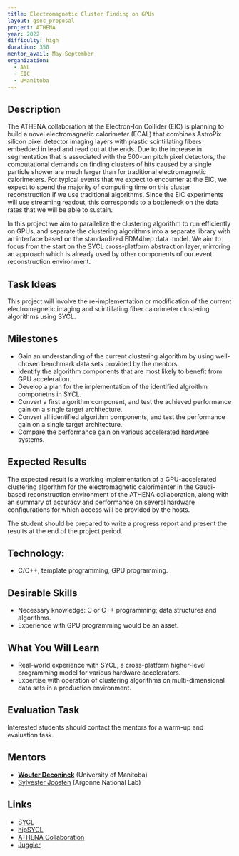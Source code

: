 ```yaml
---
title: Electromagnetic Cluster Finding on GPUs
layout: gsoc_proposal
project: ATHENA
year: 2022
difficulty: high
duration: 350
mentor_avail: May-September
organization:
  - ANL
  - EIC
  - UManitoba
---
```

## Description
The ATHENA collaboration at the Electron-Ion Collider (EIC) is planning to build
a novel electromagnetic calorimeter (ECAL) that combines AstroPix silicon pixel
detector imaging layers with plastic scintillating fibers embedded in lead and
read out at the ends. Due to the increase in segmentation that is associated with
the 500-um pitch pixel detectors, the computational demands on finding clusters
of hits caused by a single particle shower are much larger than for traditional
electromagnetic calorimeters. For typical events that we expect to encounter at
the EIC, we expect to spend the majority of computing time on this cluster
reconstruction if we use traditional algorithms. Since the EIC experiments will
use streaming readout, this corresponds to a bottleneck on the data rates that we
will be able to sustain.

In this project we aim to parallelize the clustering algorithm to run efficiently
on GPUs, and separate the clustering algorithms into a separate library with an
interface based on the standardized EDM4hep data model. We aim to focus from the 
start on the SYCL cross-platform abstraction layer, mirroring an approach which 
is already used by other components of our event reconstruction environment.

## Task Ideas
This project will involve the re-implementation or modification of the current
electromagnetic imaging and scintillating fiber calorimeter clustering algorithms
using SYCL.

## Milestones
 * Gain an understanding of the current clustering algorithm by using well-chosen
   benchmark data sets provided by the mentors.
 * Identify the algorithm components that are most likely to benefit from GPU
   acceleration.
 * Develop a plan for the implementation of the identified algroithm componetns
   in SYCL.
 * Convert a first algorithm component, and test the achieved performance gain
   on a single target architecture.
 * Convert all identified algorithm components, and test the performance gain
   on a single target architecture.
 * Compare the performance gain on various accelerated hardware systems.

## Expected Results
The expected result is a working implementation of a GPU-accelerated clustering
algorithm for the electromagnetic calorimenter in the Gaudi-based reconstruction
environment of the ATHENA collaboration, along with an summary of accuracy and
performance on several hardware configurations for which access will be provided
by the hosts.

The student should be prepared to write a progress report and present the results
at the end of the project period.

## Technology:
 * C/C++, template programming, GPU programming.

## Desirable Skills
 * Necessary knowledge: C or C++ programming; data structures and algorithms.
 * Experience with GPU programming would be an asset.

## What You Will Learn
 * Real-world experience with SYCL, a cross-platform higher-level programming
   model for various hardware accelerators.
 * Expertise with operation of clustering algorithms on multi-dimensional data
   sets in a production environment.

## Evaluation Task
Interested students should contact the mentors for a warm-up and evaluation task.

## Mentors
 * **[Wouter Deconinck](mailto:wouter.deconinck@umanitoba.ca)** (University of Manitoba)
 * [Sylvester Joosten](mailto:sjoosten@anl.gov) (Argonne National Lab)

## Links
 * [SYCL](https://www.khronos.org/sycl/)
 * [hipSYCL](https://github.com/illuhad/hipSYCL)
 * [ATHENA Collaboration](https://athena-eic.org)
 * [Juggler](https://eicweb.phy.anl.gov/EIC/juggler)
